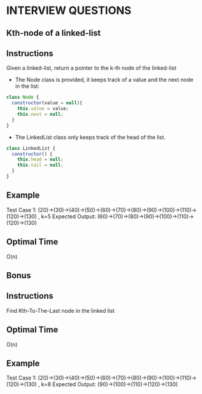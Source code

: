 # INTERVIEW QUESTIONS

## Kth-node of a linked-list

## Instructions
Given a linked-list, return a pointer to the k-th node of the linked-list

* The Node class is provided, it keeps track of a value and the next node in the list:

```javascript
class Node {
  constructor(value = null){
    this.value = value;
    this.next = null;
  }
}
```

* The LinkedList class only keeps track of the head of the list.
```javascript
class LinkedList {
  constructor() {
    this.head = null;
    this.tail = null;
  }
}
```

## Example
Test Case 1: (20)->(30)->(40)->(50)->(60)->(70)->(80)->(90)->(100)->(110)->(120)->(130) , k=5
Expected Output: (60)->(70)->(80)->(90)->(100)->(110)->(120)->(130)

## Optimal Time
O(n)

## Bonus

## Instructions
Find Kth-To-The-Last node in the linked list

## Optimal Time
O(n)

## Example
Test Case 1: (20)->(30)->(40)->(50)->(60)->(70)->(80)->(90)->(100)->(110)->(120)->(130) , k=8
Expected Output: (90)->(100)->(110)->(120)->(130)
